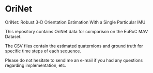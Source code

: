 # OriNet
OriNet: Robust 3-D Orientation Estimation With a Single Particular IMU

This repository contains OriNet data for comparison on the EuRoC MAV Dataset.

The CSV files contain the estimated quaternions and ground truth for specific time steps of each sequence.

Please do not hesitate to send me an e-mail if you had any questions regarding implementation, etc.


